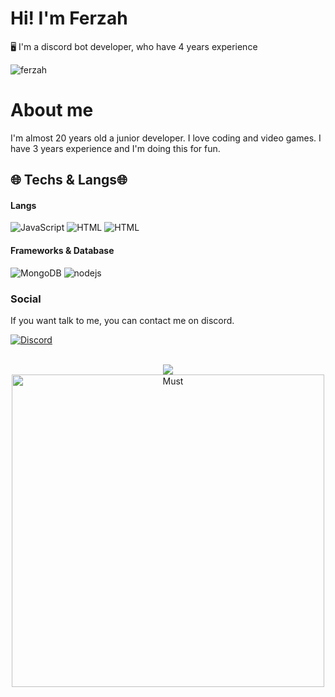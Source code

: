 # Hi! I'm Ferzah
🖥️ I'm a discord bot developer, who have 4 years experience

![ferzah](https://komarev.com/ghpvc/?username=FERZAH&color=dc143c)

# About me
I'm almost 20 years old a junior developer. I love coding and video games. I have 3 years experience and I'm doing this for fun.

## 🌐 Techs & Langs🌐
#### Langs
![JavaScript](https://img.shields.io/badge/JavaScript-323330?style=for-the-badge&logo=javascript&logoColor=F7DF1E)
![HTML](https://img.shields.io/badge/HTML-E34F26?style=for-the-badge&logo=html5&logoColor=white)
![HTML](https://img.shields.io/badge/CSS-264de4?style=for-the-badge&logo=css3&logoColor=white)

#### Frameworks & Database
![MongoDB](https://img.shields.io/badge/MongoDB-4EA94B?style=for-the-badge&logo=mongodb&logoColor=white)
![nodejs](https://img.shields.io/badge/Node.js-339933?style=for-the-badge&logo=nodedotjs&logoColor=white)
### Social
If you want talk to me, you can contact me on discord.

[![Discord](https://img.shields.io/badge/Discord-7289DA?style=for-the-badge&logo=discord&logoColor=white)](https://discord.com/users/564900904713846785)

<br>
<div align="center"><a href="https://github.com/FERZAH" title="FERZAH Github"><img src="https://github-readme-stats.vercel.app/api?username=FERZAH&count_private=true&show_icons=trueline_height=21&bg_color=0,EC6C6C,FFD479,FFFC79,73FA79&theme=graywhite"></a></div>     
<div align="center"><a href="https://github.com/FERZAH"><img width=500 src="https://github-readme-stats.vercel.app/api/top-langs/?username=FERZAH&count_private=true&theme=radical" alt="Must" /></a></div>
